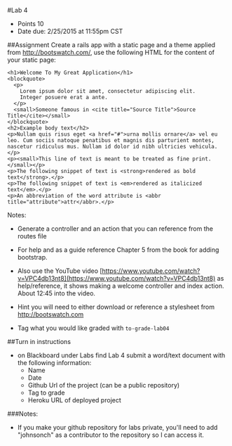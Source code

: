 #Lab 4
* Points 10
* Date due: 2/25/2015  at 11:55pm CST

##Assignment
Create a rails app with a static page and a theme applied from http://bootswatch.com/, use the following HTML for the content of your static page:

```
<h1>Welcome To My Great Application</h1>
<blockquote>
  <p>
    Lorem ipsum dolor sit amet, consectetur adipiscing elit. 
    Integer posuere erat a ante.
  </p>
  <small>Someone famous in <cite title="Source Title">Source Title</cite></small>
</blockquote>
<h2>Example body text</h2>
<p>Nullam quis risus eget <a href="#">urna mollis ornare</a> vel eu leo. Cum sociis natoque penatibus et magnis dis parturient montes, nascetur ridiculus mus. Nullam id dolor id nibh ultricies vehicula.</p>
<p><small>This line of text is meant to be treated as fine print.</small></p>
<p>The following snippet of text is <strong>rendered as bold text</strong>.</p>
<p>The following snippet of text is <em>rendered as italicized text</em>.</p>
<p>An abbreviation of the word attribute is <abbr title="attribute">attr</abbr>.</p>
```
   
Notes:
* Generate a controller and an action that you can reference from the routes file
* For help and as a guide reference Chapter 5 from the book for adding bootstrap.
* Also use the YouTube video [https://www.youtube.com/watch?v=VPC4db13nt8](https://www.youtube.com/watch?v=VPC4db13nt8) as help/reference, it shows making a welcome controller and index action. About 12:45 into the video.
* Hint you will need to either download or reference a stylesheet from http://bootswatch.com

* Tag what you would like graded with ```to-grade-lab04```

##Turn in instructions
* on Blackboard under Labs find Lab 4 submit a word/text document with the following information:
  * Name
  * Date
  * Github Url of the project (can be a public repository)
  * Tag to grade
  * Heroku URL of deployed project

###Notes:
* If you make your github repository for labs private, you'll need to add "johnsonch" as a contributor to the repository so I can access it.
